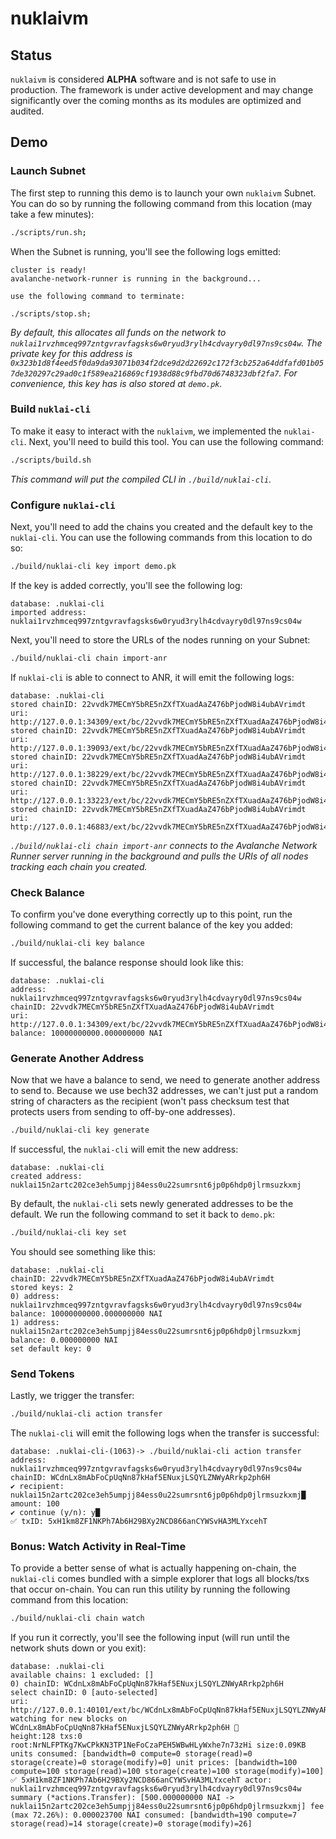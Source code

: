 # nuklaivm

## Status

`nuklaivm` is considered **ALPHA** software and is not safe to use in
production. The framework is under active development and may change
significantly over the coming months as its modules are optimized and
audited.

## Demo

### Launch Subnet

The first step to running this demo is to launch your own `nuklaivm` Subnet. You
can do so by running the following command from this location (may take a few
minutes):

```bash
./scripts/run.sh;
```

When the Subnet is running, you'll see the following logs emitted:

```
cluster is ready!
avalanche-network-runner is running in the background...

use the following command to terminate:

./scripts/stop.sh;
```

_By default, this allocates all funds on the network to `nuklai1rvzhmceq997zntgvravfagsks6w0ryud3rylh4cdvayry0dl97ns9cs04w`. The private
key for this address is `0x323b1d8f4eed5f0da9da93071b034f2dce9d2d22692c172f3cb252a64ddfafd01b057de320297c29ad0c1f589ea216869cf1938d88c9fbd70d6748323dbf2fa7`.
For convenience, this key has is also stored at `demo.pk`._

### Build `nuklai-cli`

To make it easy to interact with the `nuklaivm`, we implemented the `nuklai-cli`.
Next, you'll need to build this tool. You can use the following command:

```bash
./scripts/build.sh
```

_This command will put the compiled CLI in `./build/nuklai-cli`._

### Configure `nuklai-cli`

Next, you'll need to add the chains you created and the default key to the
`nuklai-cli`. You can use the following commands from this location to do so:

```bash
./build/nuklai-cli key import demo.pk
```

If the key is added correctly, you'll see the following log:

```
database: .nuklai-cli
imported address: nuklai1rvzhmceq997zntgvravfagsks6w0ryud3rylh4cdvayry0dl97ns9cs04w
```

Next, you'll need to store the URLs of the nodes running on your Subnet:

```bash
./build/nuklai-cli chain import-anr
```

If `nuklai-cli` is able to connect to ANR, it will emit the following logs:

```
database: .nuklai-cli
stored chainID: 22vvdk7MECmY5bRE5nZXfTXuadAaZ476bPjodW8i4ubAVrimdt uri: http://127.0.0.1:34309/ext/bc/22vvdk7MECmY5bRE5nZXfTXuadAaZ476bPjodW8i4ubAVrimdt
stored chainID: 22vvdk7MECmY5bRE5nZXfTXuadAaZ476bPjodW8i4ubAVrimdt uri: http://127.0.0.1:39093/ext/bc/22vvdk7MECmY5bRE5nZXfTXuadAaZ476bPjodW8i4ubAVrimdt
stored chainID: 22vvdk7MECmY5bRE5nZXfTXuadAaZ476bPjodW8i4ubAVrimdt uri: http://127.0.0.1:38229/ext/bc/22vvdk7MECmY5bRE5nZXfTXuadAaZ476bPjodW8i4ubAVrimdt
stored chainID: 22vvdk7MECmY5bRE5nZXfTXuadAaZ476bPjodW8i4ubAVrimdt uri: http://127.0.0.1:33223/ext/bc/22vvdk7MECmY5bRE5nZXfTXuadAaZ476bPjodW8i4ubAVrimdt
stored chainID: 22vvdk7MECmY5bRE5nZXfTXuadAaZ476bPjodW8i4ubAVrimdt uri: http://127.0.0.1:46883/ext/bc/22vvdk7MECmY5bRE5nZXfTXuadAaZ476bPjodW8i4ubAVrimdt
```

_`./build/nuklai-cli chain import-anr` connects to the Avalanche Network Runner server running in
the background and pulls the URIs of all nodes tracking each chain you
created._

### Check Balance

To confirm you've done everything correctly up to this point, run the
following command to get the current balance of the key you added:

```bash
./build/nuklai-cli key balance
```

If successful, the balance response should look like this:

```
database: .nuklai-cli
address: nuklai1rvzhmceq997zntgvravfagsks6w0ryud3rylh4cdvayry0dl97ns9cs04w
chainID: 22vvdk7MECmY5bRE5nZXfTXuadAaZ476bPjodW8i4ubAVrimdt
uri: http://127.0.0.1:34309/ext/bc/22vvdk7MECmY5bRE5nZXfTXuadAaZ476bPjodW8i4ubAVrimdt
balance: 10000000000.000000000 NAI
```

### Generate Another Address

Now that we have a balance to send, we need to generate another address to send to. Because
we use bech32 addresses, we can't just put a random string of characters as the recipient
(won't pass checksum test that protects users from sending to off-by-one addresses).

```bash
./build/nuklai-cli key generate
```

If successful, the `nuklai-cli` will emit the new address:

```
database: .nuklai-cli
created address: nuklai15n2artc202ce3eh5umpjj84ess0u22sumrsnt6jp0p6hdp0jlrmsuzkxmj
```

By default, the `nuklai-cli` sets newly generated addresses to be the default. We run
the following command to set it back to `demo.pk`:

```bash
./build/nuklai-cli key set
```

You should see something like this:

```
database: .nuklai-cli
chainID: 22vvdk7MECmY5bRE5nZXfTXuadAaZ476bPjodW8i4ubAVrimdt
stored keys: 2
0) address: nuklai1rvzhmceq997zntgvravfagsks6w0ryud3rylh4cdvayry0dl97ns9cs04w balance: 10000000000.000000000 NAI
1) address: nuklai15n2artc202ce3eh5umpjj84ess0u22sumrsnt6jp0p6hdp0jlrmsuzkxmj balance: 0.000000000 NAI
set default key: 0
```

### Send Tokens

Lastly, we trigger the transfer:

```bash
./build/nuklai-cli action transfer
```

The `nuklai-cli` will emit the following logs when the transfer is successful:

```
database: .nuklai-cli-(1063)-> ./build/nuklai-cli action transfer
address: nuklai1rvzhmceq997zntgvravfagsks6w0ryud3rylh4cdvayry0dl97ns9cs04w
chainID: WCdnLx8mAbFoCpUqNn87kHaf5ENuxjLSQYLZNWyARrkp2ph6H
✔ recipient: nuklai15n2artc202ce3eh5umpjj84ess0u22sumrsnt6jp0p6hdp0jlrmsuzkxmj█
amount: 100
✔ continue (y/n): y█
✅ txID: 5xH1km8ZF1NKPh7Ab6H29BXy2NCD866anCYWSvHA3MLYxcehT
```

### Bonus: Watch Activity in Real-Time

To provide a better sense of what is actually happening on-chain, the
`nuklai-cli` comes bundled with a simple explorer that logs all blocks/txs that
occur on-chain. You can run this utility by running the following command from
this location:

```bash
./build/nuklai-cli chain watch
```

If you run it correctly, you'll see the following input (will run until the
network shuts down or you exit):

```
database: .nuklai-cli
available chains: 1 excluded: []
0) chainID: WCdnLx8mAbFoCpUqNn87kHaf5ENuxjLSQYLZNWyARrkp2ph6H
select chainID: 0 [auto-selected]
uri: http://127.0.0.1:40101/ext/bc/WCdnLx8mAbFoCpUqNn87kHaf5ENuxjLSQYLZNWyARrkp2ph6H
watching for new blocks on WCdnLx8mAbFoCpUqNn87kHaf5ENuxjLSQYLZNWyARrkp2ph6H 👀
height:128 txs:0 root:NrNLFPTKg7KwCPkKN3TP1NeFoCzaPEH5WBwHLyWxhe7n73zHi size:0.09KB units consumed: [bandwidth=0 compute=0 storage(read)=0 storage(create)=0 storage(modify)=0] unit prices: [bandwidth=100 compute=100 storage(read)=100 storage(create)=100 storage(modify)=100]
✅ 5xH1km8ZF1NKPh7Ab6H29BXy2NCD866anCYWSvHA3MLYxcehT actor: nuklai1rvzhmceq997zntgvravfagsks6w0ryud3rylh4cdvayry0dl97ns9cs04w summary (*actions.Transfer): [500.000000000 NAI -> nuklai15n2artc202ce3eh5umpjj84ess0u22sumrsnt6jp0p6hdp0jlrmsuzkxmj] fee (max 72.26%): 0.000023700 NAI consumed: [bandwidth=190 compute=7 storage(read)=14 storage(create)=0 storage(modify)=26]
```
